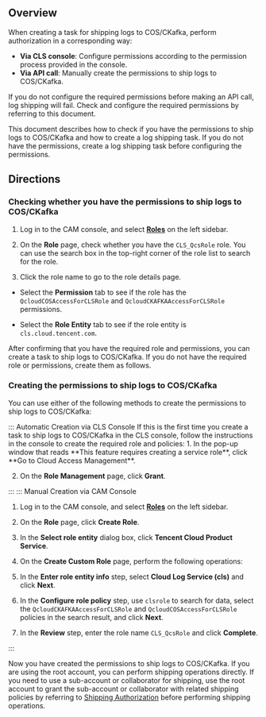## Overview
When creating a task for shipping logs to COS/CKafka, perform authorization in a corresponding way:
 - **Via CLS console**: Configure permissions according to the permission process provided in the console.
 - **Via API call**: Manually create the permissions to ship logs to COS/CKafka.
 <dx-alert infotype="notice" title="">
If you do not configure the required permissions before making an API call, log shipping will fail. Check and configure the required permissions by referring to this document.
</dx-alert>

This document describes how to check if you have the permissions to ship logs to COS/CKafka and how to create a log shipping task. If you do not have the permissions, create a log shipping task before configuring the permissions.


## Directions

### Checking whether you have the permissions to ship logs to COS/CKafka
1. Log in to the CAM console, and select **[Roles](https://console.cloud.tencent.com/cam/role)** on the left sidebar.
2. On the **Role** page, check whether you have the `CLS_QcsRole` role. You can use the search box in the top-right corner of the role list to search for the role.

3. Click the role name to go to the role details page.
 - Select the **Permission** tab to see if the role has the `QcloudCOSAccessForCLSRole` and `QcloudCKAFKAAccessForCLSRole` permissions.

 - Select the **Role Entity** tab to see if the role entity is `cls.cloud.tencent.com`.

After confirming that you have the required role and permissions, you can create a task to ship logs to COS/CKafka. If you do not have the required role or permissions, create them as follows.


### Creating the permissions to ship logs to COS/CKafka

You can use either of the following methods to create the permissions to ship logs to COS/CKafka:

<dx-tabs>
::: Automatic Creation via CLS Console
If this is the first time you create a task to ship logs to COS/CKafka in the CLS console, follow the instructions in the console to create the required role and policies:
1. In the pop-up window that reads **This feature requires creating a service role**, click **Go to Cloud Access Management**.

2. On the **Role Management** page, click **Grant**.

:::
::: Manual Creation via CAM Console
1. Log in to the CAM console, and select **[Roles](https://console.cloud.tencent.com/cam/role)** on the left sidebar.
2. On the **Role** page, click **Create Role**.
3. In the **Select role entity** dialog box, click **Tencent Cloud Product Service**.
4. On the **Create Custom Role** page, perform the following operations:
 1. In the **Enter role entity info** step, select **Cloud Log Service (cls)** and click **Next**.
 2. In the **Configure role policy** step, use `clsrole` to search for data, select the `QcloudCKAFKAAccessForCLSRole` and `QcloudCOSAccessForCLSRole` policies in the search result, and click **Next**.

 3. In the **Review** step, enter the role name `CLS_QcsRole` and click **Complete**.


:::
</dx-tabs>

Now you have created the permissions to ship logs to COS/CKafka. If you are using the root account, you can perform shipping operations directly. If you need to use a sub-account or collaborator for shipping, use the root account to grant the sub-account or collaborator with related shipping policies by referring to [Shipping Authorization](https://intl.cloud.tencent.com/document/product/614/37888) before performing shipping operations.






